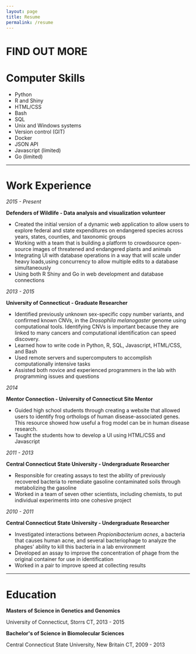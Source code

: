 ```yaml
---
layout: page
title: Resume
permalink: /resume
---
```


<h1 class="page-heading">FIND OUT MORE</h1>

# Computer Skills #
* Python
* R and Shiny
* HTML/CSS
* Bash
* SQL
* Unix and Windows systems
* Version control (GIT)
* Docker
* JSON API
* Javascript (limited)
* Go (limited)

----------------

# Work Experience #
_2015 - Present_

__Defenders of Wildlife - Data analysis and visualization volunteer__

* Created the initial version of a dynamic web application to allow users to explore federal and state expenditures on endangered species across years, states, counties, and taxonomic groups
* Working with a team that is building a platform to crowdsource open-source images of threatened and endangered plants and animals
* Integrating UI with database operations in a way that will scale under heavy loads,using concurrency to allow multiple edits to a database simultaneously
* Using both R Shiny and Go in web development and database connections

_2013 - 2015_

__University of Connecticut - Graduate Researcher__

* Identified previously unknown sex-specific copy number variants, and confirmed known CNVs, in the _Drosophila melanogaster_ genome using computational tools. Identifying CNVs is important because they are linked to many cancers and computational identification can speed discovery.
* Learned how to write code in Python, R, SQL, Javascript, HTML/CSS, and Bash
* Used remote servers and supercomputers to accomplish computationally intensive tasks
* Assisted both novice and experienced programmers in the lab with programming issues and questions

_2014_

__Mentor Connection - University of Connecticut Site Mentor__

* Guided high school students through creating a website that allowed users to identify frog orthologs of human disease-associated genes. This resource showed how useful a frog model can be in human disease research.
* Taught the students how to develop a UI using HTML/CSS and Javascript

_2011 - 2013_

__Central Connecticut State University - Undergraduate Researcher__

* Responsible for creating assays to test the ability of previously recovered bacteria to remediate gasoline contaminated soils through metabolizing the gasoline
* Worked in a team of seven other scientists, including chemists, to put individual experiments into one cohesive project

_2010 - 2011_

__Central Connecticut State University - Undergraduate Researcher__

* Investigated interactions between _Propionibacterium acnes_, a bacteria that causes human acne, and several bacteriophage to analyze the phages' ability to kill this bacteria in a lab environment
* Developed an assay to improve the concentration of phage from the original container for use in identification
* Worked in a pair to improve speed at collecting results

----------------

# Education #
__Masters of Science in Genetics and Genomics__

University of Connecticut, Storrs CT, 2013 - 2015

__Bachelor's of Science in Biomolecular Sciences__

Central Connecticut State University, New Britain CT, 2009 - 2013

